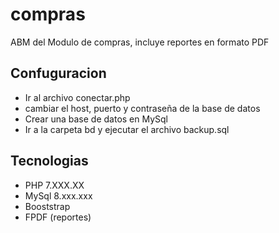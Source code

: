# compras
ABM del Modulo de compras, incluye reportes en formato PDF

## Confuguracion
- Ir al archivo conectar.php 
- cambiar el host, puerto y contraseña de la base de datos
- Crear una base de datos en MySql
- Ir a la carpeta bd y ejecutar el archivo backup.sql

## Tecnologias
- PHP 7.XXX.XX
- MySql 8.xxx.xxx
- Booststrap 
- FPDF (reportes)


